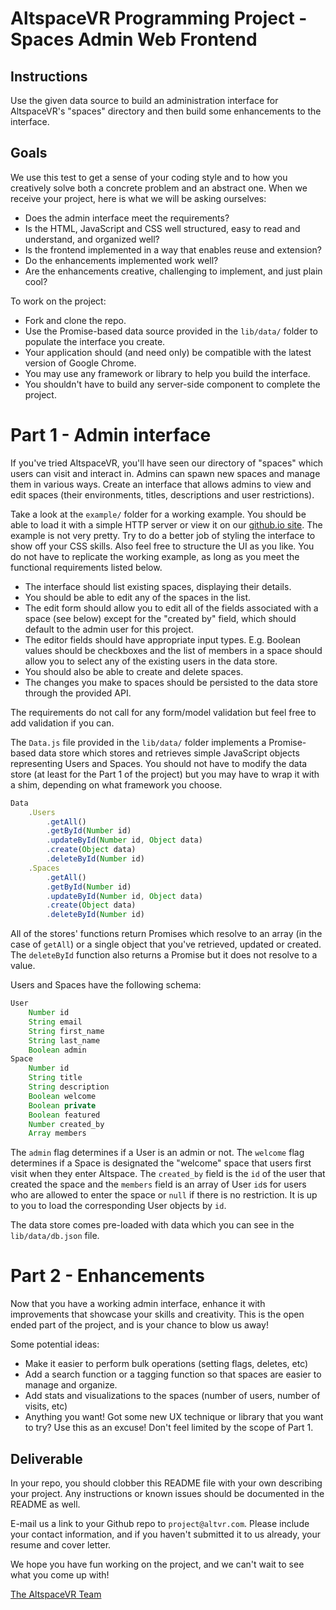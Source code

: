 # AltspaceVR Programming Project - Spaces Admin Web Frontend

## Instructions

Use the given data source to build an administration interface for AltspaceVR's "spaces" directory and then build some enhancements to the interface.

## Goals

We use this test to get a sense of your coding style and to how you creatively solve both a concrete problem and an abstract one. When we receive your project, here is what we will be asking ourselves:

- Does the admin interface meet the requirements?
- Is the HTML, JavaScript and CSS well structured, easy to read and understand, and organized well?
- Is the frontend implemented in a way that enables reuse and extension?
- Do the enhancements implemented work well?
- Are the enhancements creative, challenging to implement, and just plain cool?

To work on the project:

- Fork and clone the repo.
- Use the Promise-based data source provided in the `lib/data/` folder to populate the interface you create.
- Your application should (and need only) be compatible with the latest version of Google Chrome.
- You may use any framework or library to help you build the interface.
- You shouldn't have to build any server-side component to complete the project.

# Part 1 - Admin interface

If you've tried AltspaceVR, you'll have seen our directory of "spaces" which users can visit and interact in. Admins can spawn new spaces and manage them in various ways. Create an interface that allows admins to view and edit spaces (their environments, titles, descriptions and user restrictions).

Take a look at the `example/` folder for a working example. You should be able to load it with a simple HTTP server or view it on our [github.io site](https://altspacevr.github.io/altspacevr-project-html-ui/example). The example is not very pretty. Try to do a better job of styling the interface to show off your CSS skills. Also feel free to structure the UI as you like. You do not have to replicate the working example, as long as you meet the functional requirements listed below. 

- The interface should list existing spaces, displaying their details.
- You should be able to edit any of the spaces in the list.
- The edit form should allow you to edit all of the fields associated with a space (see below) except for the "created by" field, which should default to the admin user for this project.
- The editor fields should have appropriate input types. E.g. Boolean values should be checkboxes and the list of members in a space should allow you to select any of the existing users in the data store.
- You should also be able to create and delete spaces.
- The changes you make to spaces should be persisted to the data store through the provided API.

The requirements do not call for any form/model validation but feel free to add validation if you can.

The `Data.js` file provided in the `lib/data/` folder implements a Promise-based data store which stores and retrieves simple JavaScript objects representing Users and Spaces. You should not have to modify the data store (at least for the Part 1 of the project) but you may have to wrap it with a shim, depending on what framework you choose.

```js
Data
    .Users
        .getAll()
        .getById(Number id)
        .updateById(Number id, Object data)
        .create(Object data)
        .deleteById(Number id)
    .Spaces
        .getAll()
        .getById(Number id)
        .updateById(Number id, Object data)
        .create(Object data)
        .deleteById(Number id)
```

All of the stores' functions return Promises which resolve to an array (in the case of `getAll`) or a single object that you've retrieved, updated or created. The `deleteById` function also returns a Promise but it does not resolve to a value.

Users and Spaces have the following schema:

```js
User
    Number id
    String email
    String first_name
    String last_name
    Boolean admin
Space
    Number id
    String title
    String description
    Boolean welcome
    Boolean private
    Boolean featured
    Number created_by
    Array members 
```

The `admin` flag determines if a User is an admin or not. The `welcome` flag determines if a Space is designated the "welcome" space that users first visit when they enter Altspace. The `created_by` field is the `id` of the user that created the space and the `members` field is an array of User `id`s for users who are allowed to enter the space or `null` if there is no restriction. It is up to you to load the corresponding User objects by `id`.

The data store comes pre-loaded with data which you can see in the `lib/data/db.json` file.

# Part 2 - Enhancements

Now that you have a working admin interface, enhance it with improvements that showcase your skills and creativity. This is the open ended part of the project, and is your chance to blow us away! 

Some potential ideas:

- Make it easier to perform bulk operations (setting flags, deletes, etc) 
- Add a search function or a tagging function so that spaces are easier to manage and organize.
- Add stats and visualizations to the spaces (number of users, number of visits, etc)
- Anything you want! Got some new UX technique or library that you want to try? Use this as an excuse! Don't feel limited by the scope of Part 1.

## Deliverable

In your repo, you should clobber this README file with your own describing your project. Any instructions or known issues should be documented in the README as well.

E-mail us a link to your Github repo to `project@altvr.com`. Please include your contact information, and if you haven't submitted it to us already, your resume and cover letter. 

We hope you have fun working on the project, and we can't wait to see what you come up with!
    
[The AltspaceVR Team](http://altvr.com/team/)

